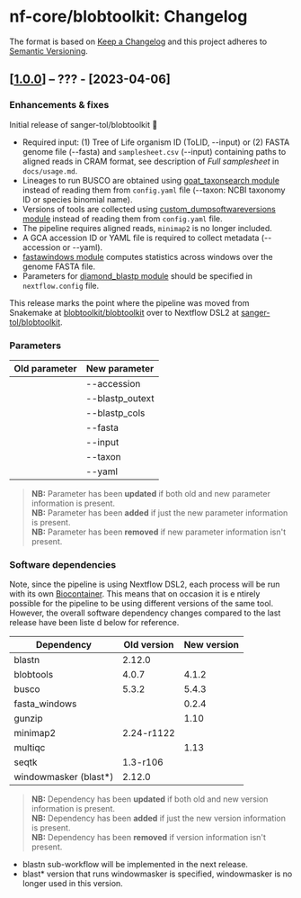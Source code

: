 # nf-core/blobtoolkit: Changelog

The format is based on [Keep a Changelog](https://keepachangelog.com/en/1.0.0/)
and this project adheres to [Semantic Versioning](https://semver.org/spec/v2.0.0.html).

## [[1.0.0](https://github.com/sanger-tol/blobtoolkit/releases/tag/1.0.0)] – ??? - [2023-04-06]

### Enhancements & fixes

Initial release of sanger-tol/blobtoolkit :tada:

+ Required input: (1) Tree of Life organism ID (ToLID, --input) or (2) FASTA genome file (--fasta) and `samplesheet.csv` (--input) containing paths to aligned reads in CRAM format, see description of *Full samplesheet* in `docs/usage.md`.
+ Lineages to run BUSCO are obtained using [goat_taxonsearch module](https://nf-co.re/modules/goat_taxonsearch) instead of reading them from `config.yaml` file (--taxon: NCBI taxonomy ID or species binomial name).
+ Versions of tools are collected using [custom_dumpsoftwareversions module](https://nf-co.re/modules/custom_dumpsoftwareversions) instead of reading them from `config.yaml` file.
+ The pipeline requires aligned reads, `minimap2` is no longer included.
+ A GCA accession ID or YAML file is required to collect metadata (--accession or --yaml).
+ [fastawindows module](https://nf-co.re/modules/fastawindows) computes statistics across windows over the genome FASTA file.
+ Parameters for [diamond_blastp module](https://nf-co.re/modules/diamond_blastp) should be specified in `nextflow.config` file. 

This release marks the point where the pipeline was moved from Snakemake at [blobtoolkit/blobtoolkit](https://github.com/blobtoolkit/blobtoolkit) over to Nextflow DSL2 at [sanger-tol/blobtoolkit](https://github.com/sanger-tol/blobtoolkit).

### Parameters

| Old parameter | New parameter |
| ------------- | ------------- |
|               | --accession   |
|               | --blastp_outext |
|               | --blastp_cols   |
|               | --fasta       |
|               | --input       |
|               | --taxon       |
|               | --yaml        |

> **NB:** Parameter has been **updated** if both old and new parameter information is present. </br> **NB:** Parameter has been **added** if just the new parameter information
> is present. </br> **NB:** Parameter has been **removed** if new parameter information isn't present.

### Software dependencies

Note, since the pipeline is using Nextflow DSL2, each process will be run with its own [Biocontainer](https://biocontainers.pro/#/registry). This means that on occasion it is e
ntirely possible for the pipeline to be using different versions of the same tool. However, the overall software dependency changes compared to the last release have been liste
d below for reference.

| Dependency | Old version | New version |
| ---------- | ----------- | ----------- |
|blastn      | 2.12.0     |             |
|blobtools   | 4.0.7       |4.1.2        |
|busco       | 5.3.2       |5.4.3        |
|fasta_windows |           | 0.2.4       |
|gunzip      |             |1.10         |
|minimap2    | 2.24-r1122  |             |
|multiqc     |             |1.13         |
|seqtk       | 1.3-r106    |             |
|windowmasker (blast*) | 2.12.0   |             |

> **NB:** Dependency has been **updated** if both old and new version information is present. </br> **NB:** Dependency has been **added** if just the new version information is
> present. </br> **NB:** Dependency has been **removed** if version information isn't present.

+ blastn sub-workflow will be implemented in the next release.
+ blast* version that runs windowmasker is specified, windowmasker is no longer used in this version.
